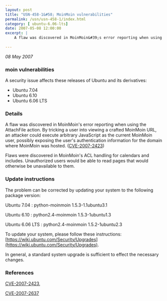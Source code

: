 ```yaml
---
layout: post
title: "USN-458-1&#58; MoinMoin vulnerabilities"
permalink: /usn/usn-458-1/index.html
category: [ ubuntu-6.06-lts]
date: 2007-05-08 12:00:00
excerpt: |
    A flaw was discovered in MoinMoin&#39;s error reporting when using the  AttachFile action.  By tricking a user into viewing a crafted MoinMoin  URL, an attacker could execute arbitrary JavaScript as the current  MoinMoin user, possibly exposing the user&#39;s authentication information  for the domain where MoinMoin was hosted. ([CVE-2007-2423](http://people.ubuntu.com/~ubuntu-security/cve/CVE-2007-2423))
    
--- 
```

 
 

*08 May 2007*

### moin vulnerabilities

A security issue affects these releases of Ubuntu and its derivatives:

* Ubuntu 7.04
* Ubuntu 6.10
* Ubuntu 6.06 LTS

### Details

A flaw was discovered in MoinMoin&#39;s error reporting when using the AttachFile action. By tricking a user into viewing a crafted MoinMoin URL, an attacker could execute arbitrary JavaScript as the current MoinMoin user, possibly exposing the user&#39;s authentication information for the domain where MoinMoin was hosted. ([CVE-2007-2423](http://people.ubuntu.com/~ubuntu-security/cve/CVE-2007-2423))

Flaws were discovered in MoinMoin&#39;s ACL handling for calendars and includes. Unauthorized users would be able to read pages that would otherwise be unavailable to them.

### Update instructions

The problem can be corrected by updating your system to the following package version:

Ubuntu 7.04
 : python-moinmoin <span>1.5.3-1.1ubuntu3.1</span>

Ubuntu 6.10
 : python2.4-moinmoin <span>1.5.3-1ubuntu1.3</span>

Ubuntu 6.06 LTS
 : python2.4-moinmoin <span>1.5.2-1ubuntu2.3</span>

To update your system, please follow these instructions: [https://wiki.ubuntu.com/Security/Upgrades](https://wiki.ubuntu.com/Security/Upgrades).

In general, a standard system upgrade is sufficient to effect the necessary changes.

### References

 
 [CVE-2007-2423](http://people.ubuntu.com/~ubuntu-security/cve/CVE-2007-2423), 

 [CVE-2007-2637](http://people.ubuntu.com/~ubuntu-security/cve/CVE-2007-2637)
 

